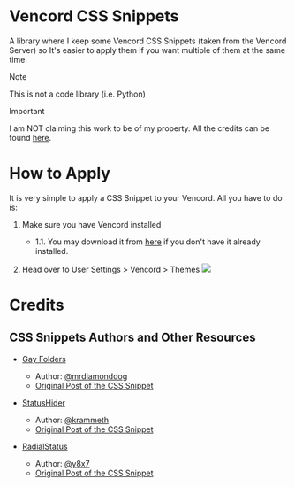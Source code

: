 # Vencord CSS Snippets
A library where I keep some Vencord CSS Snippets (taken from the Vencord Server) so It's easier to apply them if you want multiple of them at the same time.
> [!NOTE]
> This is not a code library (i.e. Python)

> [!IMPORTANT]
> I am NOT claiming this work to be of my property. All the credits can be found [here](/README.md#credits).

# How to Apply
It is very simple to apply a CSS Snippet to your Vencord. All you have to do is:
1. Make sure you have Vencord installed

      * 1.1. You may download it from [here](https://vencord.dev/download) if you don't have it already installed.
2. Head over to User Settings > Vencord > Themes
   ![](/img/howtoapply_step1.png)
   

# Credits
## CSS Snippets Authors and Other Resources
<!---
Format:
- [CSS Snippet Name](link of it in this repo)
  * Author: [@discorduser](discord user link)
  * [Original Post of the CSS Snippet](message link of the snippet in the #css-snippets channel in the Vencord server)
-->
- [Gay Folders](/css-snippets/gay-folders.css)
  * Author: [@mrdiamonddog](https://discord.com/users/523338295644782592)
  * [Original Post of the CSS Snippet](https://discord.com/channels/1015060230222131221/1028106818368589824/1282194523828785194)

- [StatusHider](/css-snippets/status-hider.css)
  * Author: [@krammeth](https://discord.com/users/519220048850583567)
  * [Original Post of the CSS Snippet](https://discord.com/channels/1015060230222131221/1028106818368589824/1283087085519241313)

- [RadialStatus](/css-snippets/RadialStatus.css)
  * Author: [@y8x7](https://discord.com/users/1135087432967131227)
  * [Original Post of the CSS Snippet](https://discord.com/channels/1015060230222131221/1285996003589357579/1285996617996046386)
